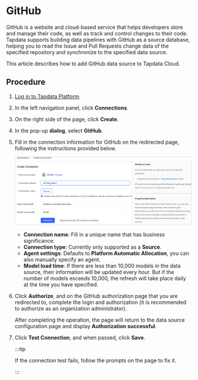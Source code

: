 # GitHub

GitHub is a website and cloud-based service that helps developers store and manage their code, as well as track and control changes to their code. Tapdata supports building data pipelines with GitHub as a source database, helping you to read the Issue and Pull Requests change data of the specified repository and synchronize to the specified data source. 

This article describes how to add GitHub data source to Tapdata Cloud.



## Procedure

1. [Log in to Tapdata Platform](../../user-guide/log-in.md).

2. In the left navigation panel, click **Connections**.

3. On the right side of the page, click **Create**.

4. In the pop-up **dialog**, select **GitHub**.

5. Fill in the connection information for GitHub on the redirected page, following the instructions provided below.

   ![GitHub Connection Settings](../../images/github_connection_setting.png)

   * **Connection name**: Fill in a unique name that has business significance.
   * **Connection type**: Currently only supported as a **Source**.
   * **Agent settings**: Defaults to **Platform Automatic Allocation**, you can also manually specify an agent.
   * **Model load time**: If there are less than 10,000 models in the data source, their information will be updated every hour. But if the number of models exceeds 10,000, the refresh will take place daily at the time you have specified.

6. Click **Authorize**, and on the GitHub authorization page that you are redirected to, complete the login and authorization (it is recommended to authorize as an organization administrator).

   After completing the operation, the page will return to the data source configuration page and display **Authorization successful**.

7. Click **Test Connection**, and when passed, click **Save**.

   :::tip

   If the connection test fails, follow the prompts on the page to fix it.

   :::

